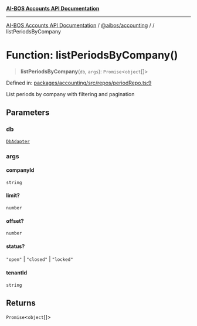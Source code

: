 [**AI-BOS Accounts API Documentation**](../../../README.md)

***

[AI-BOS Accounts API Documentation](../../../README.md) / [@aibos/accounting](../README.md) / [](../README.md) / listPeriodsByCompany

# Function: listPeriodsByCompany()

> **listPeriodsByCompany**(`db`, `args`): `Promise`\<`object`[]\>

Defined in: [packages/accounting/src/repos/periodRepo.ts:9](https://github.com/pohlai88/accounts/blob/48103fb36d28b2b9bfb33472b6de2f719773cde9/packages/accounting/src/repos/periodRepo.ts#L9)

List periods by company with filtering and pagination

## Parameters

### db

[`DbAdapter`](../../db/adapter/interfaces/DbAdapter.md)

### args

#### companyId

`string`

#### limit?

`number`

#### offset?

`number`

#### status?

`"open"` \| `"closed"` \| `"locked"`

#### tenantId

`string`

## Returns

`Promise`\<`object`[]\>
